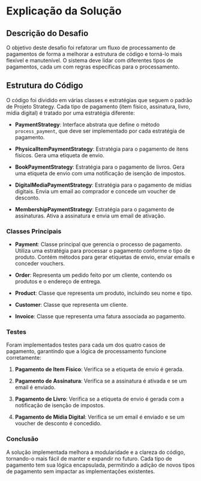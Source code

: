 # Explicação da Solução

## Descrição do Desafio

O objetivo deste desafio foi refatorar um fluxo de processamento de pagamentos de forma a melhorar a estrutura de código e torná-lo mais flexível e manutenível. O sistema deve lidar com diferentes tipos de pagamentos, cada um com regras específicas para o processamento.

## Estrutura do Código

O código foi dividido em várias classes e estratégias que seguem o padrão de Projeto Strategy. Cada tipo de pagamento (item físico, assinatura, livro, mídia digital) é tratado por uma estratégia diferente:

- **PaymentStrategy**: Interface abstrata que define o método `process_payment`, que deve ser implementado por cada estratégia de pagamento.
  
- **PhysicalItemPaymentStrategy**: Estratégia para o pagamento de itens físicos. Gera uma etiqueta de envio.

- **BookPaymentStrategy**: Estratégia para o pagamento de livros. Gera uma etiqueta de envio com uma notificação de isenção de impostos.

- **DigitalMediaPaymentStrategy**: Estratégia para o pagamento de mídias digitais. Envia um email ao comprador e concede um voucher de desconto.

- **MembershipPaymentStrategy**: Estratégia para o pagamento de assinaturas. Ativa a assinatura e envia um email de ativação.

### Classes Principais

- **Payment**: Classe principal que gerencia o processo de pagamento. Utiliza uma estratégia para processar o pagamento conforme o tipo de produto. Contém métodos para gerar etiquetas de envio, enviar emails e conceder vouchers.

- **Order**: Representa um pedido feito por um cliente, contendo os produtos e o endereço de entrega.

- **Product**: Classe que representa um produto, incluindo seu nome e tipo.

- **Customer**: Classe que representa um cliente.

- **Invoice**: Classe que representa uma fatura associada ao pagamento.

### Testes

Foram implementados testes para cada um dos quatro casos de pagamento, garantindo que a lógica de processamento funcione corretamente:

1. **Pagamento de Item Físico**: Verifica se a etiqueta de envio é gerada.
  
2. **Pagamento de Assinatura**: Verifica se a assinatura é ativada e se um email é enviado.

3. **Pagamento de Livro**: Verifica se a etiqueta de envio é gerada com a notificação de isenção de impostos.

4. **Pagamento de Mídia Digital**: Verifica se um email é enviado e se um voucher de desconto é concedido.

### Conclusão

A solução implementada melhora a modularidade e a clareza do código, tornando-o mais fácil de manter e expandir no futuro. Cada tipo de pagamento tem sua lógica encapsulada, permitindo a adição de novos tipos de pagamento sem impactar as implementações existentes.
